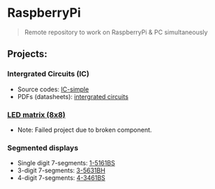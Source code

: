 # RaspberryPi
> Remote repository to work on RaspberryPi & PC simultaneously

## Projects:
### Intergrated Circuits (IC)
- Source codes: [IC-simple](/IC-simple/)
- PDFs (datasheets): [intergrated circuits](/intergrated-circuits/)

### [LED matrix (8x8)](/matrix/)
- Note: Failed project due to broken component.
  
### Segmented displays
- Single digit 7-segments: [1-5161BS](/segmented%20display/1-5161BS/)
- 3-digit 7-segments: [3-5631BH](/segmented%20display/3-5631BH/)
- 4-digit 7-segments: [4-3461BS](/segmented%20display/4-3461BS/)